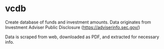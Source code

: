 # vcdb
Create database of funds and investment amounts. Data originates from Investment Adviser Public Disclosure (https://adviserinfo.sec.gov/)

Data is scraped from web, downloaded as PDF, and extracted for necessary info.

